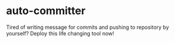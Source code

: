 # auto-committer
 Tired of writing message for commits and pushing to repository by yourself? Deploy this life changing tool now!
